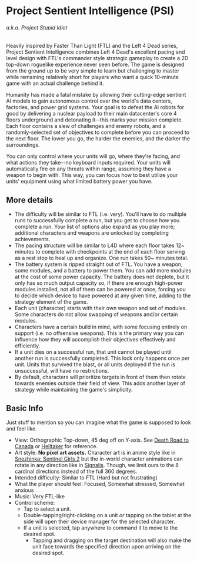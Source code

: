 # Project Sentient Intelligence (PSI)
###### *a.k.a. Project Stupid Idiot*
Heavily inspired by Faster Than Light (FTL) and the Left 4 Dead series, Project Sentient Intelligence combines Left 4 Dead's excellent pacing and level design with FTL's commander style strategic gameplay to create a 2D top-down roguelike experience never seen before. The game is designed from the ground up to be very simple to learn but challenging to master while remaining relatively short for players who want a quick 10-minute game with an actual challenge behind it.

Humanity has made a fatal mistake by allowing their cutting-edge sentient AI models to gain autonomous control over the world's data centers, factories, and power grid systems. Your goal is to defeat the AI robots for good by delivering a nuclear payload to their main datacenter's core 4 floors underground and detonating it--this marks your mission complete. Each floor contains a slew of challenges and enemy robots, and a randomly-selected set of objectives to complete before you can proceed to the next floor. The lower you go, the harder the enemies, and the darker the surroundings.

You can only control where your units will go, where they're facing, and what actions they take--no keyboard inputs required. Your units will automatically fire on any threats within range, assuming they have a weapon to begin with. This way, you can focus how to best utilize your units' equipment using what limited battery power you have.

## More details
- The difficulty will be similar to FTL (i.e. very). You'll have to do multiple runs to successfully complete a run, but you get to choose *how* you complete a run. Your list of options also expand as you play more; additional characters and weapons are unlocked by completing achievements.
- The pacing structure will be similar to L4D where each floor takes 12~ minutes to complete with checkpoints at the end of each floor serving as a rest stop to heal up and organize. One run takes 50~ minutes total.
- The battery system is ripped straight out of FTL. You have a weapon, some modules, and a battery to power them. You can add more modules at the cost of some power capacity. The battery does not deplete, but it only has so much output capacity so, if there are enough high-power modules installed, not all of them can be powered at once, forcing you to decide which device to have powered at any given time, adding to the strategy element of the game.
- Each unit (character) starts with their own weapon and set of modules. Some characters do not allow swapping of weapons and/or certain modules.
- Characters have a certain build in mind, with some focusing entirely on support \(i.e. no offsensive weapons\). This is the primary way you can influence how they will accomplish their objectives effectively and efficiently.
- If a unit dies on a successful run, that unit cannot be played until another run is successfully completed. This lock only happens once per unit. Units that survived the blast, or all units deployed if the run is unsuccessful, will have no restrictions.
- By default, characters will prioritize targets in front of them then rotate towards enemies outside their field of view. This adds another layer of strategy while maintaining the game's simplicity.

## Basic Info
Just stuff to mention so you can imagine what the game is supposed to look and feel like.
- View: Orthographic Top-down, 45 deg off on Y-axis. See [Death Road to Canada](https://store.steampowered.com/app/252610/Death_Road_to_Canada/) or [Helltaker](https://store.steampowered.com/app/1289310/Helltaker/) for reference.
- Art style: **No pixel art assets.** Character art is in anime style like in [Snezhinka: Sentinel Girls 2](https://store.steampowered.com/app/2608350/SnezhinkaSentinel_Girls2/) but the in-world character animations can rotate in any direction like in [Signalis](https://store.steampowered.com/app/1262350/SIGNALIS/). Though, we limit ours to the 8 cardinal directions instead of the full 360 degrees.
- Intended difficulty: Similar to FTL (Hard but not frustrating)
- What the player should feel: Focused, Somewhat stressed, Somewhat anxious
- Music: Very FTL-like
- Control scheme:
   - Tap to select a unit.
   - Double-tapping/right-clicking on a unit *or* tapping on the tablet at the side will open their device manager for the selected character.
   - If a unit is selected, tap anywhere to command it to move to the desired spot.
      - Tapping and dragging on the target destination will also make the unit face towards the specified direction upon arriving on the desired spot.